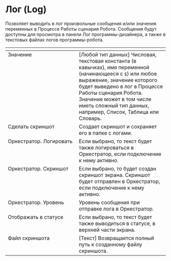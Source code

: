 # Лог (Log)

Позволяет выводить в лог произвольные сообщения и/или значения переменных в Процессе Работы сценария Робота. Сообщения будут доступны для просмотра в панели Лог программы-дизайнера, а также в текстовых файлах логов программы-робота.

<table data-header-hidden><thead><tr><th width="245" valign="top"></th><th width="317" valign="top"></th></tr></thead><tbody><tr><td valign="top">Значение</td><td valign="top">[Любой тип данных] Числовая, текстовая константа (в кавычках), имя переменной (начинающееся с <code>$</code>) или любое выражение, значение которого будет выведено в лог в Процессе Работы сценария Робота. Значение может в том числе иметь сложный тип данных, например, Список, Таблица или Словарь.</td></tr><tr><td valign="top">Сделать скриншот</td><td valign="top">Создает скриншот и сохраняет его в папке с логами.</td></tr><tr><td valign="top">Оркестратор. Логировать</td><td valign="top">Если выбрано, то текст будет также логироваться в Оркестратор, если подключение к нему активно.</td></tr><tr><td valign="top">Оркестратор. Скриншот</td><td valign="top">Если выбрано, то будет создан скриншот экрана. Скриншот будет отправлен в Оркестратор, если подключение к нему активно.</td></tr><tr><td valign="top">Оркестратор. Уровень</td><td valign="top">Уровень сообщения при отправке лога в Оркестратор.</td></tr><tr><td valign="top">Отображать в статусе</td><td valign="top">Если выбрано, то текст будет также выводиться в статусе, в верхней части экрана.</td></tr><tr><td valign="top">Файл скриншота</td><td valign="top">[Текст] Возвращается полный путь к созданному файлу скриншота.</td></tr></tbody></table>
